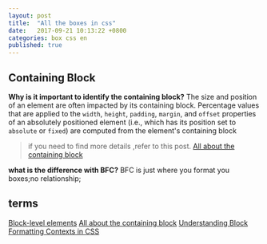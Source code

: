 ```yaml
---
layout: post
title:  "All the boxes in css"
date:   2017-09-21 10:13:22 +0800
categories: box css en
published: true
---
```


## Containing Block

**Why is it important to identify the containing block?**
The size and position of an element are often impacted by its containing block. Percentage values that are applied to the `width`, `height`, `padding`, `margin`, and `offset` properties of an absolutely positioned element (i.e., which has its position set to `absolute` or `fixed`) are computed from the element's containing block

> if you need to find more details ,refer to this post.
> [All about the containing block](https://developer.mozilla.org/en-US/docs/Web/CSS/All_About_The_Containing_Block)

**what is the difference with BFC?**
BFC is just where you format you boxes;no relationship;

## terms
[Block-level elements](https://developer.mozilla.org/en-US/docs/Web/HTML/Block-level_elements)
[All about the containing block](https://developer.mozilla.org/en-US/docs/Web/CSS/All_About_The_Containing_Block)
[Understanding Block Formatting Contexts in CSS](https://www.sitepoint.com/understanding-block-formatting-contexts-in-css/)

